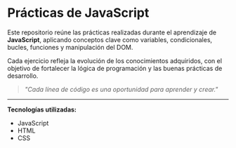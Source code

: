 # Prácticas de JavaScript

Este repositorio reúne las prácticas realizadas durante el aprendizaje de **JavaScript**, aplicando conceptos clave como variables, condicionales, bucles, funciones y manipulación del DOM.

Cada ejercicio refleja la evolución de los conocimientos adquiridos, con el objetivo de fortalecer la lógica de programación y las buenas prácticas de desarrollo.

> _"Cada línea de código es una oportunidad para aprender y crear."_

---
**Tecnologías utilizadas:**  
- JavaScript
- HTML
- CSS

